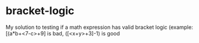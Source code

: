 # bracket-logic
My solution to testing if a math expression has valid bracket logic (example: [(a*b+&lt;7-c>+9] is bad, ([&lt;x+y>+3]-1) is good
